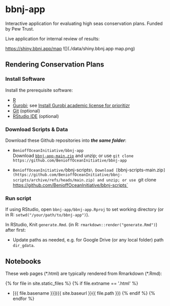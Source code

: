# bbnj-app

Interactive application for evaluating high seas conservation plans. Funded by Pew Trust.

Live application for internal review of results:

https://shiny.bbnj.app/map
![](./data/shiny.bbnj.app map.png)

## Rendering Conservation Plans

### Install Software

Install the prerequisite software:

- [R](https://cran.r-project.org)
- [Gurobi](https://www.gurobi.com); see [Install Gurobi academic license for prioritizr](https://prioritizr.net/articles/gurobi_installation_guide.html)
- [Git](https://git-scm.com) (optional)
- [RStudio IDE](https://www.rstudio.com/products/rstudio/download) (optional)

### Download Scripts & Data

Download these Github repositories into _**the same folder**_:

- `BenioffOceanInitiative/bbnj-app`\
  Download [`bbnj-app-main.zip`](https://github.com/BenioffOceanInitiative/bbnj-app/archive/refs/heads/main.zip) and unzip; or use `git clone https://github.com/BenioffOceanInitiative/bbnj-app`
  
- `BenioffOceanInitiative/`bbnj-scripts`\
  Download [`bbnj-scripts-main.zip`](https://github.com/BenioffOceanInitiative/bbnj-scripts/archive/refs/heads/main.zip) and unzip; or use `git clone https://github.com/BenioffOceanInitiative/bbnj-scripts`

### Run script

If using RStudio, open `bbnj-app/bbnj-app.Rproj` to set working directory (or in R: `setwd("/your/path/to/bbnj-app")`).

In RStudio, Knit `generate.Rmd`. (in R: `rmarkdown::render("generate.Rmd")`) after first:

- Update paths as needed, e.g. for Google Drive (or any local folder) path `dir_gdata`.

## Notebooks

These web pages (\*.html) are typically rendered from Rmarkdown (\*.Rmd):

<!-- Jekyll rendering: https://marineenergy.github.io/apps/ -->
{% for file in site.static_files %}
  {% if file.extname == '.html' %}
* [{{ file.basename }}]({{ site.baseurl }}{{ file.path }})
  {% endif %}
{% endfor %}

## 
